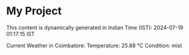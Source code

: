 # My Project

This content is dynamically generated in Indian Time (IST): 2024-07-19 01:17:15 IST


Current Weather in Coimbatore:
Temperature: 25.88 °C
Condition: mist
